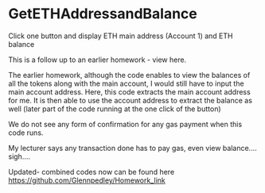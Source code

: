 # GetETHAddressandBalance
Click one button and display ETH main address (Account 1) and ETH balance

This is a follow up to an earlier homework - view here.

The earlier homework, although the code enables to view the balances of all the tokens along with the main account, I would still have to input the main account address.
Here, this code extracts the main account address for me. It is then able to use the account address to extract the balance as well (later part of the code running at the one click of the button)

We do not see any form of confirmation for any gas payment when this code runs.

My lecturer says any transaction done has to pay gas, even view balance.... sigh....

Updated- combined codes now can be found here https://github.com/Glennpedley/Homework_link
